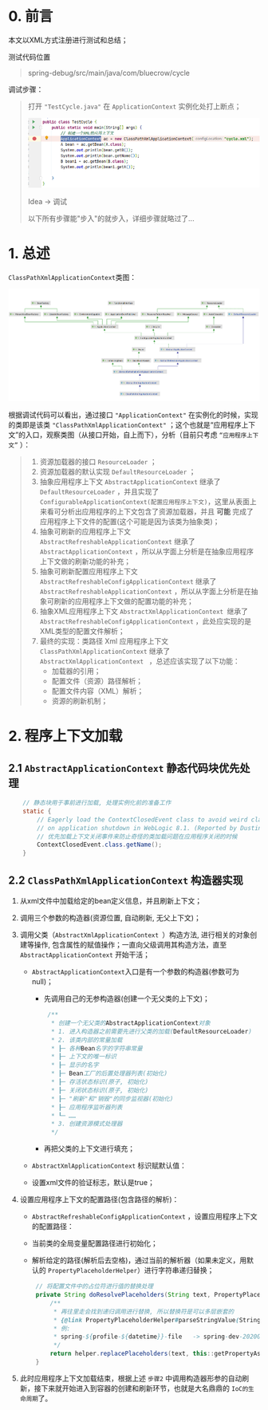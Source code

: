 # 0. 前言

本文以XML方式注册进行测试和总结；

测试代码位置

> spring-debug/src/main/java/com/bluecrow/cycle

调试步骤：

> 打开 `"TestCycle.java"` 在 `ApplicationContext` 实例化处打上断点；
>
> ![image-20220428173207957](01.应用程序上下文加载.assets/image-20220428173207957.png)
>
> Idea -> 调试
>
> 以下所有步骤能"步入"的就步入，详细步骤就略过了...



# 1. 总述

`ClassPathXmlApplicationContext`类图：

![image-20220428204016625](01.应用程序上下文加载.assets/image-20220428204016625.png)

根据调试代码可以看出，通过接口 `"ApplicationContext"` 在实例化的时候，实现的类即是该类 `"ClassPathXmlApplicationContext"` ；这个也就是“应用程序上下文”的入口，观察类图（从接口开始，自上而下），分析（目前只考虑 `“应用程序上下文”` ）：

> 1. 资源加载器的接口 `ResourceLoader` ；
> 2. 资源加载器的默认实现 `DefaultResourceLoader` ；
> 3. 抽象应用程序上下文 `AbstractApplicationContext` 继承了 `DefaultResourceLoader` ，并且实现了 `ConfigurableApplicationContext(配置应用程序上下文)`，这里从表面上来看可分析出应用程序的上下文包含了资源加载器，并且 **可能** 完成了应用程序上下文件的配置(这个可能是因为该类为抽象类)；
> 4. 抽象可刷新的应用程序上下文 `AbstractRefreshableApplicationContext` 继承了 `AbstractApplicationContext` ，所以从字面上分析是在抽象应用程序上下文做的刷新功能的补充；
> 5. 抽象可刷新配置应用程序上下文 `AbstractRefreshableConfigApplicationContext` 继承了 `AbstractRefreshableApplicationContext` ，所以从字面上分析是在抽象可刷新的应用程序上下文做的配置功能的补充；
> 6. 抽象XML应用程序上下文 `AbstractXmlApplicationContext `继承了 `AbstractRefreshableConfigApplicationContext` ，此处应实现的是XML类型的配置文件解析；
> 7. 最终的实现：类路径 Xml 应用程序上下文 `ClassPathXmlApplicationContext` 继承了 `AbstractXmlApplicationContext ` ，总述应该实现了以下功能：
>    - 加载器的引用；
>    - 配置文件（资源）路径解析；
>    - 配置文件内容（XML）解析；
>    - 资源的刷新机制；

# 2. 程序上下文加载

## 2.1 `AbstractApplicationContext` 静态代码块优先处理

```java
	// 静态块用于事前进行加载, 处理实例化前的准备工作
	static {
		// Eagerly load the ContextClosedEvent class to avoid weird classloader issues
		// on application shutdown in WebLogic 8.1. (Reported by Dustin Woods.)
		// 优先加载上下文关闭事件来防止奇怪的类加载问题在应用程序关闭的时候
		ContextClosedEvent.class.getName();
	}

```

## 2.2 `ClassPathXmlApplicationContext` 构造器实现

1. 从xml文件中加载给定的bean定义信息，并且刷新上下文；

2. 调用三个参数的构造器(资源位置, 自动刷新, 无父上下文)；

3. 调用父类（`AbstractXmlApplicationContext `）构造方法, 进行相关的对象创建等操作, 包含属性的赋值操作；一直向父级调用其构造方法，直至 `AbstractApplicationContext` 开始干活；

   - `AbstractApplicationContext`入口是有一个参数的构造器(参数可为null)；

     - 先调用自己的无参构造器(创建一个无父类的上下文)；

       ```java
       	/**
       	 * 创建一个无父类的AbstractApplicationContext对象
       	 * 1. 进入构造器之前需要先进行父类的加载(DefaultResourceLoader)
       	 * 2. 该类内部的常量加载
       	 * ┠─ 各种Bean名字的字符串常量
       	 * ┠─ 上下文的唯一标识
       	 * ┠─ 显示的名字
       	 * ┠─ Bean工厂的后置处理器列表(初始化)
       	 * ┠─ 存活状态标识(原子, 初始化)
       	 * ┠─ 关闭状态标识(原子, 初始化)
       	 * ┠─ "刷新"和"销毁"的同步监视器(初始化)
       	 * ┠─ 应用程序监听器列表
       	 * ┖─ ……
       	 * 3. 创建资源模式处理器
       	 */
       ```

     - 再把父类的上下文进行填充；

   -  `AbstractXmlApplicationContext` 标识赋默认值：

     - 设置xml文件的验证标志，默认是true；

4. 设置应用程序上下文的配置路径(包含路径的解析)：

   -  `AbstractRefreshableConfigApplicationContext` ，设置应用程序上下文的配置路径：

     - 当前类的全局变量配置路径进行初始化；

     - 解析给定的路径(解析后去空格)，通过当前的解析器（如果未定义，用默认的 `PropertyPlaceholderHelper`）进行字符串递归替换；

       ```java
       	// 将配置文件中的占位符进行值的替换处理
       	private String doResolvePlaceholders(String text, PropertyPlaceholderHelper helper) {
       		/**
       		 * 再往里走会找到递归调用进行替换, 所以替换符是可以多层嵌套的
       		 * {@link PropertyPlaceholderHelper#parseStringValue(String, PropertyPlaceholderHelper.PlaceholderResolver, Set)}
       		 * 例:
       		 * spring-${profile-${datetime}}-file	-> spring-dev-20200202-file
       		 */
       		return helper.replacePlaceholders(text, this::getPropertyAsRawString);
       	}
       ```

5. 此时应用程序上下文加载结束，根据上述 `步骤2` 中调用构造器形参的自动刷新，接下来就开始进入到容器的创建和刷新环节，也就是大名鼎鼎的 `IoC的生命周期`了。

